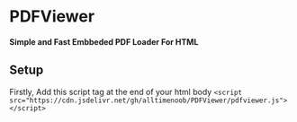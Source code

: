 # PDFViewer

#### Simple and Fast Embbeded PDF Loader For HTML 

## Setup

Firstly, Add this script tag at the end of your html body
```<script src="https://cdn.jsdelivr.net/gh/alltimenoob/PDFViewer/pdfviewer.js"></script>```

